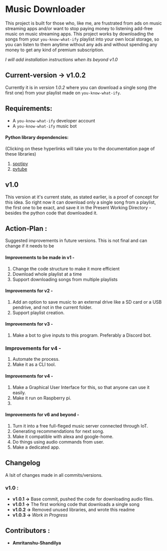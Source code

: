 # Music Downloader

This project is built for those who, like me, are frustrated from ads on music streaming apps and/or want to stop paying money to listening add-free music on music streaming apps. This project works by downloading the songs from your `you-know-what-ify` playlist into your own local storage, so you can listen to them anytime without any ads and without spending any money to get any kind of premium subscription.

*I will add installation instructions when its beyond v1.0*

## Current-version -> **v1.0.2**
Currently it is in *version 1.0.2* where you can download a single song (the first one) from your playlist made on `you-know-what-ify`. 

## Requirements:
- A `you-know-what-ify` developer account
- A `you-know-what-ify` music bot
  

#### Python library dependencies: 
(Clicking on these hyperlinks will take you to the documentation page of these libraries)
  1. [spotipy](https://spotipy.readthedocs.io/en/2.22.1/#)
  2. [pytube](https://pytube.io/en/latest/user/quickstart.html)
   
## v1.0
This version at it's current state, as stated earlier, is a proof of concept for this idea. So right now it can download only a single song from a playlist, the first one to be exact, and save it in the Present Working Directory - besides the python code that downloaded it.

## Action-Plan :
Suggested improvements in future versions. This is not final and can change if it needs to be
#### Improvements to be made in v1 -
1. Change the code structure to make it more efficient
2. Download whole playlist at a time
3. Support downloading songs from multiple playlists

#### Improvements for v2 -  
1. Add an option to save music to an external drive like a SD card or a USB pendrive, and not in the current folder.
2. Support playlist creation.

#### Improvements for v3 -
1. Make a bot to give inputs to this program. Preferably a Discord bot.
   
### Improvements for v4 -
1. Automate the process.
2. Make it as a CLI tool. 

#### Improvements for v4 -
1. Make a Graphical User Interface for this, so that anyone can use it easily.
2. Make it run on Raspberry pi. 
3. 
   
#### Improvements for v6 and beyond - 
1. Turn it into a free full-fleged music server connected through IoT.
2. Generating recommendations for next song. 
3. Make it compatible with alexa and google-home. 
4. Do things using audio commands from user.
5. Make a dedicated app.
   
## Changelog
A lsit of changes made in all commits/versions.
### v1.0 :
- **v1.0.1 ->** Base commit, pushed the code for downloading audio files.
- **v1.0.1 ->** The first working code that downloads a single song
- **v1.0.2 ->** Removed unused libraries, and wrote this readme
- **v1.0.3 ->** *Work in Progress*


## Contributors :
- **Amritanshu-Shandilya** 